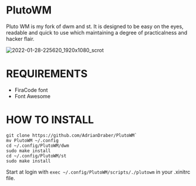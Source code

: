 # PlutoWM

Pluto WM is my fork of dwm and st. It is designed to be easy on the eyes, readable and quick to use which maintaining a degree of practicalness and hacker flair.

![2022-01-28-225620_1920x1080_scrot](https://user-images.githubusercontent.com/97194940/151632885-88858aa4-792b-467e-8577-c2053a17ac19.png)

# REQUIREMENTS

* FiraCode font
* Font Awesome

# HOW TO INSTALL
```
git clone https://github.com/AdrianDraber/PlutoWM`
mv PlutoWM ~/.config
cd ~/.config/PlutoWM/dwm
sudo make install
cd ~/.config/PlutoWM/st
sudo make install
```

Start at login with `exec ~/.config/PlutoWM/scripts/./plutowm` in your .xinitrc file.
